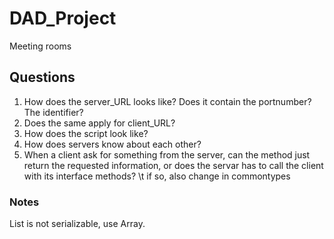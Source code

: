 # DAD_Project
Meeting rooms
## Questions
1) How does the server_URL looks like? Does it contain the portnumber? The identifier?
2) Does the same apply for client_URL?
3) How does the script look like?
4) How does servers know about each other?
5) When a client ask for something from the server, can the method just return the requested information, or does the servar has to
call the client with its interface methods?
\t if so, also change in commontypes


### Notes
List is not serializable, use Array.
